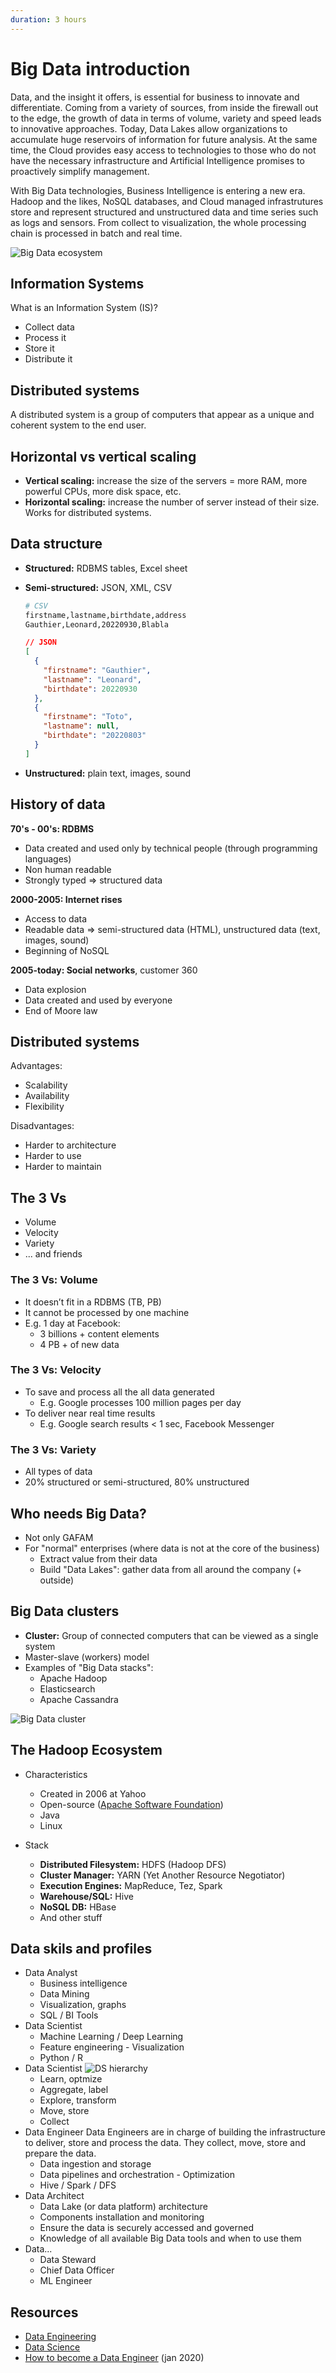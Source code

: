 ```yaml
---
duration: 3 hours
---
```


# Big Data introduction

Data, and the insight it offers, is essential for business to innovate and differentiate. Coming from a variety of sources, from inside the firewall out to the edge, the growth of data in terms of volume, variety and speed leads to innovative approaches. Today, Data Lakes allow organizations to accumulate huge reservoirs of information for future analysis. At the same time, the Cloud provides easy access to technologies to those who do not have the necessary infrastructure and Artificial Intelligence promises to proactively simplify management.

With Big Data technologies, Business Intelligence is entering a new era. Hadoop and the likes, NoSQL databases, and Cloud managed infrastrutures store and represent structured and unstructured data and time series such as logs and sensors. From collect to visualization, the whole processing chain is processed in batch and real time.

![Big Data ecosystem](../../feature/index.png)

## Information Systems

What is an Information System (IS)?

- Collect data
- Process it
- Store it
- Distribute it

## Distributed systems

A distributed system is a group of computers that appear as a unique and coherent system to the end user.

## Horizontal vs vertical scaling

- **Vertical scaling:** increase the size of the servers = more RAM, more powerful CPUs, more disk space, etc.
- **Horizontal scaling:** increase the number of server instead of their size. Works for distributed systems.

## Data structure

- **Structured:** RDBMS tables, Excel sheet

- **Semi-structured:** JSON, XML, CSV

  ```sh
  # CSV
  firstname,lastname,birthdate,address
  Gauthier,Leonard,20220930,Blabla
  ```

  ```json
  // JSON
  [
    {
      "firstname": "Gauthier",
      "lastname": "Leonard",
      "birthdate": 20220930
    },
    {
      "firstname": "Toto",
      "lastname": null,
      "birthdate": "20220803"
    }
  ]
  ```

- **Unstructured:** plain text, images, sound

## History of data

**70's - 00's: RDBMS**

- Data created and used only by technical people (through programming languages)
- Non human readable
- Strongly typed => structured data

**2000-2005: Internet rises**

- Access to data
- Readable data => semi-structured data (HTML), unstructured data (text, images, sound)
- Beginning of NoSQL

**2005-today: Social networks**, customer 360

- Data explosion
- Data created and used by everyone
- End of Moore law

## Distributed systems

Advantages:

- Scalability
- Availability
- Flexibility

Disadvantages:

- Harder to architecture
- Harder to use
- Harder to maintain

## The 3 Vs

- Volume
- Velocity
- Variety
- ... and friends

### The 3 Vs: Volume

- It doesn’t fit in a RDBMS (TB, PB)
- It cannot be processed by one machine
- E.g. 1 day at Facebook:
  - 3 billions + content elements
  - 4 PB + of new data

### The 3 Vs: Velocity

- To save and process all the all data generated
  - E.g. Google processes 100 million pages per day
- To deliver near real time results
  - E.g. Google search results < 1 sec, Facebook Messenger

### The 3 Vs: Variety

- All types of data
- 20% structured or semi-structured, 80% unstructured

## Who needs Big Data?

- Not only GAFAM
- For "normal" enterprises (where data is not at the core of the business)
  - Extract value from their data
  - Build "Data Lakes": gather data from all around the company (+ outside)

## Big Data clusters

- **Cluster:** Group of connected computers that can be viewed as a single system
- Master-slave (workers) model
- Examples of "Big Data stacks":
  - Apache Hadoop
  - Elasticsearch
  - Apache Cassandra

![Big Data cluster](assets/big-data-cluster.png)

## The Hadoop Ecosystem

- Characteristics

  - Created in 2006 at Yahoo
  - Open-source ([Apache Software Foundation](https://github.com/apache))
  - Java
  - Linux

- Stack
  - **Distributed Filesystem:** HDFS (Hadoop DFS)
  - **Cluster Manager:** YARN (Yet Another Resource Negotiator)
  - **Execution Engines:** MapReduce, Tez, Spark
  - **Warehouse/SQL:** Hive
  - **NoSQL DB:** HBase
  - And other stuff

## Data skils and profiles

- Data Analyst
  - Business intelligence
  - Data Mining
  - Visualization, graphs
  - SQL / BI Tools
- Data Scientist
  - Machine Learning / Deep Learning
  - Feature engineering - Visualization
  - Python / R
- Data Scientist
  ![DS hierarchy](./assets/ds-hierarchy.png)
  - Learn, optmize
  - Aggregate, label
  - Explore, transform
  - Move, store
  - Collect
- Data Engineer
  Data Engineers are in charge of building the infrastructure to deliver, store and process the data. They collect, move, store and prepare the data.
  - Data ingestion and storage
  - Data pipelines and orchestration - Optimization
  - Hive / Spark / DFS
- Data Architect
  - Data Lake (or data platform) architecture
  - Components installation and monitoring
  - Ensure the data is securely accessed and governed
  - Knowledge of all available Big Data tools and when to use them
- Data...
  - Data Steward
  - Chief Data Officer
  - ML Engineer

## Resources

- [Data Engineering](https://www.adaltas.com/en/skills/data-engineering/)
- [Data Science](https://www.adaltas.com/en/skills/data-science/)
- [How to become a Data Engineer](https://khashtamov.com/en/how-to-become-a-data-engineer/) (jan 2020)
